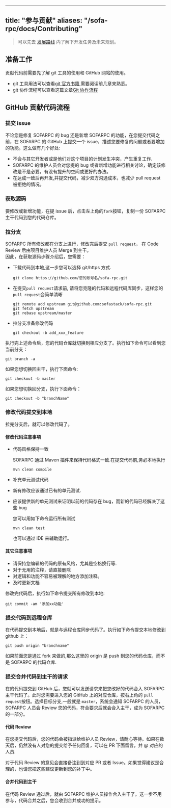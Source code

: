 
---

title: "参与贡献"
aliases: "/sofa-rpc/docs/Contributing"
---
>
> 可以先去 [发展路线](https://github.com/sofastack/sofa-rpc/wiki/RoadMap) 内了解下开发任务及未来规划。

## 准备工作

贡献代码前需要先了解 git 工具的使用和 GitHub 网站的使用。

* git 工具用法可以查看[git 官方书籍](http://git-scm.com/book/zh/v1),需要阅读前几章来熟悉。
* git 协作流程可以查看这篇文章[Git 协作流程](http://www.ruanyifeng.com/blog/2015/12/git-workflow.html)

## GitHub 贡献代码流程

### 提交 issue

不论您是修复 SOFARPC 的 bug 还是新增 SOFARPC 的功能，在您提交代码之前，在 SOFARPC 的 GitHub 上提交一个 issue，描述您要修复的问题或者要增加的功能。这么做有几个好处:

* 不会与其它开发者或是他们对这个项目的计划发生冲突，产生重复工作.
* SOFARPC 的维护人员会对您提的 bug 或者新增功能进行相关讨论，确定该修改是不是必要，有没有提升的空间或更好的办法。
* 在达成一致后再开发,并提交代码，减少双方沟通成本，也减少 pull request 被拒绝的情况。

### 获取源码

要修改或新增功能，在提 issue 后，点击左上角的`fork`按钮，复制一份 SOFARPC 主干代码到您的代码仓库。

### 拉分支

SOFARPC 所有修改都在分支上进行，修改完后提交 `pull request`， 在 Code Review 后由项目维护人员 Merge 到主干。  
因此，在获取源码步骤介绍后，您需要：

* 下载代码到本地,这一步您可以选择 git/https 方式.

  ```plain
  git clone https://github.com/您的账号名/sofa-rpc.git 
  ```

* 在提交`pull request`请求前, 请将您克隆的代码和远程代码库同步，这样您的`pull request`会简单清晰

  ```plain
  git remote add upstream git@github.com:sofastack/sofa-rpc.git
  git fetch upstream
  git rebase upstream/master
  ```

* 拉分支准备修改代码

  ```plain
  git checkout -b add_xxx_feature
  ```

执行完上述命令后，您的代码仓库就切换到相应分支了。执行如下命令可以看到您当前分支：

  ```plain
  git branch -a
  ```

如果您想切换回主干，执行下面命令:

  ```plain
  git checkout -b master
  ```

如果您想切换回分支，执行下面命令：

  ```plain
  git checkout -b "branchName"
  ```

### 修改代码提交到本地

拉完分支后，就可以修改代码了。

#### 修改代码注意事项

* 代码风格保持一致

  SOFARPC 通过 Maven 插件来保持代码格式一致.在提交代码前,务必本地执行

  ```plain
  mvn clean compile
  ```

* 补充单元测试代码
* 新有修改应该通过已有的单元测试.
* 应该提供新的单元测试来证明以前的代码存在 bug，而新的代码已经解决了这些 bug

  您可以用如下命令运行所有测试

  ```plain
  mvn clean test
  ```

  也可以通过 IDE 来辅助运行。

#### 其它注意事项

* 请保持您编辑的代码的原有风格，尤其是空格换行等.
* 对于无用的注释，请直接删除
* 对逻辑和功能不容易被理解的地方添加注释。
* 及时更新文档

修改完代码后，执行如下命令提交所有修改到本地:

  ```plain
  git commit -am '添加xx功能'
  ```

### 提交代码到远程仓库

在代码提交到本地后，就是与远程仓库同步代码了。执行如下命令提交本地修改到 github 上：

```plain
git push origin "branchname"
```

如果前面您是通过 fork 来做的,那么这里的 origin 是 push 到您的代码仓库，而不是 SOFARPC 的代码仓库.

### 提交合并代码到主干的请求

在的代码提交到 GitHub 后，您就可以发送请求来把您改好的代码合入 SOFARPC 主干代码了。此时您需要进入您的 GitHub 上的对应仓库，按右上角的 `pull request`按钮。选择目标分支,一般就是 `master`，系统会通知 SOFARPC 的人员， SOFARPC 人员会 Review 您的代码，符合要求后就会合入主干，成为 SOFARPC 的一部分。

#### 代码 Review

在您提交代码后，您的代码会被指派给维护人员 Review，请耐心等待。如果在数天后，仍然没有人对您的提交给予任何回复，可以在 PR 下面留言，并 @ 对应的人员.

对于代码 Review 的意见会直接备注到到对应 PR 或者 Issue。如果觉得建议是合理的，也请您把这些建议更新到您的补丁中。

#### 合并代码到主干

在代码 Review 通过后，就由 SOFARPC 维护人员操作合入主干了。这一步不用参与，代码合并之后，您会收到合并成功的提示。
